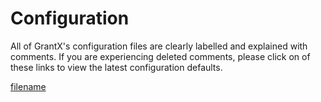 # Configuration
All of GrantX's configuration files are clearly labelled and explained with comments. If you are experiencing deleted comments, please click on of these links to view the latest configuration defaults.

[filename](https://github.com/Demeng7215/GrantX-Docs/blob/master/settings.yml ':include :type=code')
